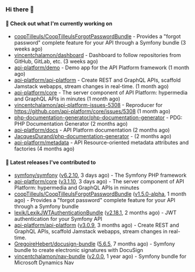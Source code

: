### Hi there 👋

#### 👷 Check out what I'm currently working on

- [coopTilleuls/CoopTilleulsForgotPasswordBundle](https://github.com/coopTilleuls/CoopTilleulsForgotPasswordBundle) - Provides a &#34;forgot password&#34; complete feature for your API through a Symfony bundle (3 weeks ago)
- [vincentchalamon/dashboard](https://github.com/vincentchalamon/dashboard) - Dashboard to follow repositories from GitHub, GitLab, etc. (3 weeks ago)
- [api-platform/demo](https://github.com/api-platform/demo) - Demo app for the API Platform framework (1 month ago)
- [api-platform/api-platform](https://github.com/api-platform/api-platform) - Create REST and GraphQL APIs, scaffold Jamstack webapps, stream changes in real-time. (1 month ago)
- [api-platform/core](https://github.com/api-platform/core) - The server component of API Platform: hypermedia and GraphQL APIs in minutes (1 month ago)
- [vincentchalamon/api-platform-issues-5308](https://github.com/vincentchalamon/api-platform-issues-5308) - Reproducer for https://github.com/api-platform/core/issues/5308 (1 month ago)
- [php-documentation-generator/php-documentation-generator](https://github.com/php-documentation-generator/php-documentation-generator) - PDG: PHP Documentation Generator (2 months ago)
- [api-platform/docs](https://github.com/api-platform/docs) - API Platform documentation (2 months ago)
- [JacquesDurand/php-documentation-generator](https://github.com/JacquesDurand/php-documentation-generator) -  (2 months ago)
- [api-platform/metadata](https://github.com/api-platform/metadata) - API Resource-oriented metadata attributes and factories (4 months ago)

#### 🔭 Latest releases I've contributed to

- [symfony/symfony](https://github.com/symfony/symfony) ([v6.2.10](https://github.com/symfony/symfony/releases/tag/v6.2.10), 3 days ago) - The Symfony PHP framework
- [api-platform/core](https://github.com/api-platform/core) ([v3.1.10](https://github.com/api-platform/core/releases/tag/v3.1.10), 3 days ago) - The server component of API Platform: hypermedia and GraphQL APIs in minutes
- [coopTilleuls/CoopTilleulsForgotPasswordBundle](https://github.com/coopTilleuls/CoopTilleulsForgotPasswordBundle) ([v1.5.0-alpha](https://github.com/coopTilleuls/CoopTilleulsForgotPasswordBundle/releases/tag/v1.5.0-alpha), 1 month ago) - Provides a &#34;forgot password&#34; complete feature for your API through a Symfony bundle
- [lexik/LexikJWTAuthenticationBundle](https://github.com/lexik/LexikJWTAuthenticationBundle) ([v2.18.1](https://github.com/lexik/LexikJWTAuthenticationBundle/releases/tag/v2.18.1), 2 months ago) - JWT authentication for your Symfony API
- [api-platform/api-platform](https://github.com/api-platform/api-platform) ([v3.0.9](https://github.com/api-platform/api-platform/releases/tag/v3.0.9), 3 months ago) - Create REST and GraphQL APIs, scaffold Jamstack webapps, stream changes in real-time.
- [GregoireHebert/docusign-bundle](https://github.com/GregoireHebert/docusign-bundle) ([5.6.5](https://github.com/GregoireHebert/docusign-bundle/releases/tag/5.6.5), 7 months ago) - Symfony bundle to create electronic signatures with DocuSign
- [vincentchalamon/nav-bundle](https://github.com/vincentchalamon/nav-bundle) ([v2.0.0](https://github.com/vincentchalamon/nav-bundle/releases/tag/v2.0.0), 1 year ago) - Symfony bundle for Microsoft Dynamics Nav

